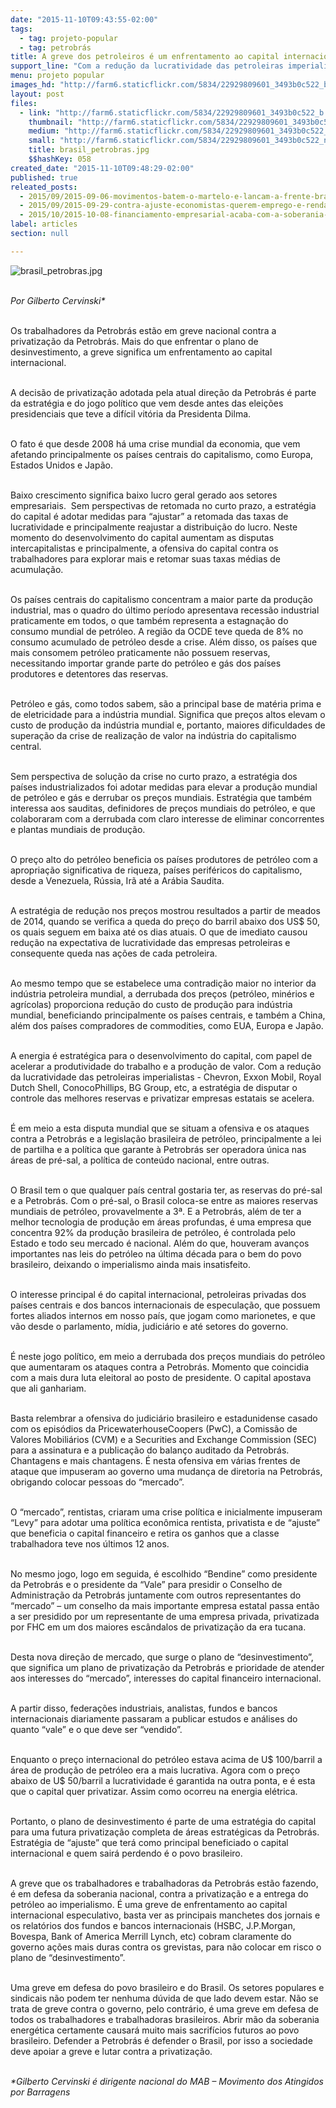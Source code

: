 ```yaml
---
date: "2015-11-10T09:43:55-02:00"
tags:
  - tag: projeto-popular
  - tag: petrobrás
title: A greve dos petroleiros é um enfrentamento ao capital internacional
support_line: "Com a redução da lucratividade das petroleiras imperialistas, a estratégia de disputar o controle das melhores reservas e privatizar estatais se acelera."
menu: projeto popular
images_hd: "http://farm6.staticflickr.com/5834/22929809601_3493b0c522_b.jpg"
layout: post
files:
  - link: "http://farm6.staticflickr.com/5834/22929809601_3493b0c522_b.jpg"
    thumbnail: "http://farm6.staticflickr.com/5834/22929809601_3493b0c522_t.jpg"
    medium: "http://farm6.staticflickr.com/5834/22929809601_3493b0c522_z.jpg"
    small: "http://farm6.staticflickr.com/5834/22929809601_3493b0c522_n.jpg"
    title: brasil_petrobras.jpg
    $$hashKey: 058
created_date: "2015-11-10T09:48:29-02:00"
published: true
releated_posts:
  - 2015/09/2015-09-06-movimentos-batem-o-martelo-e-lancam-a-frente-brasil-popular.md
  - 2015/09/2015-09-29-contra-ajuste-economistas-querem-emprego-e-renda-no-centro-da-politica-economica.md
  - 2015/10/2015-10-08-financiamento-empresarial-acaba-com-a-soberania-popular-afirma-especialista.md
label: articles
section: null

---
```

<p><img alt="brasil_petrobras.jpg" src="http://farm6.staticflickr.com/5834/22929809601_3493b0c522_b.jpg" /></p>

<p><br />
<em>Por Gilberto Cervinski*</em></p>

<p><br />
Os trabalhadores da Petrobr&aacute;s est&atilde;o em greve nacional contra a privatiza&ccedil;&atilde;o da Petrobr&aacute;s. Mais do que enfrentar o plano de desinvestimento, a greve significa um enfrentamento ao capital internacional.</p>

<p><br />
A decis&atilde;o de privatiza&ccedil;&atilde;o adotada pela atual dire&ccedil;&atilde;o da Petrobr&aacute;s &eacute; parte da estrat&eacute;gia e do jogo pol&iacute;tico que vem desde antes das elei&ccedil;&otilde;es presidenciais que teve a dif&iacute;cil vit&oacute;ria da Presidenta Dilma.</p>

<p><br />
O fato &eacute; que desde 2008 h&aacute; uma crise mundial da economia, que vem afetando principalmente os pa&iacute;ses centrais do capitalismo, como Europa, Estados Unidos e Jap&atilde;o.</p>

<p><br />
Baixo crescimento significa baixo lucro geral gerado aos setores empresariais. &nbsp;Sem perspectivas de retomada no curto prazo, a estrat&eacute;gia do capital &eacute; adotar medidas para &ldquo;ajustar&rdquo; a retomada das taxas de lucratividade e principalmente reajustar a distribui&ccedil;&atilde;o do lucro. Neste momento do desenvolvimento do capital aumentam as disputas intercapitalistas e principalmente, a ofensiva do capital contra os trabalhadores para explorar mais e retomar suas taxas m&eacute;dias de acumula&ccedil;&atilde;o.</p>

<p><br />
Os pa&iacute;ses centrais do capitalismo concentram a maior parte da produ&ccedil;&atilde;o industrial, mas o quadro do &uacute;ltimo per&iacute;odo apresentava recess&atilde;o industrial praticamente em todos, o que tamb&eacute;m representa a estagna&ccedil;&atilde;o do consumo mundial de petr&oacute;leo. A regi&atilde;o da OCDE teve queda de 8% no consumo acumulado de petr&oacute;leo desde a crise. Al&eacute;m disso, os pa&iacute;ses que mais consomem petr&oacute;leo praticamente n&atilde;o possuem reservas, necessitando importar grande parte do petr&oacute;leo e g&aacute;s dos pa&iacute;ses produtores e detentores das reservas.</p>

<p><br />
Petr&oacute;leo e g&aacute;s, como todos sabem, s&atilde;o a principal base de mat&eacute;ria prima e de eletricidade para a ind&uacute;stria mundial. Significa que pre&ccedil;os altos elevam o custo de produ&ccedil;&atilde;o da ind&uacute;stria mundial e, portanto, maiores dificuldades de supera&ccedil;&atilde;o da crise de realiza&ccedil;&atilde;o de valor na ind&uacute;stria do capitalismo central.</p>

<p><br />
Sem perspectiva de solu&ccedil;&atilde;o da crise no curto prazo, a estrat&eacute;gia dos pa&iacute;ses industrializados foi adotar medidas para elevar a produ&ccedil;&atilde;o mundial de petr&oacute;leo e g&aacute;s e derrubar os pre&ccedil;os mundiais. Estrat&eacute;gia que tamb&eacute;m interessa aos sauditas, definidores de pre&ccedil;os mundiais do petr&oacute;leo, e que colaboraram com a derrubada com claro interesse de eliminar concorrentes e plantas mundiais de produ&ccedil;&atilde;o.</p>

<p><br />
O pre&ccedil;o alto do petr&oacute;leo beneficia os pa&iacute;ses produtores de petr&oacute;leo com a apropria&ccedil;&atilde;o significativa de riqueza, pa&iacute;ses perif&eacute;ricos do capitalismo, desde a Venezuela, R&uacute;ssia, Ir&atilde; at&eacute; a Ar&aacute;bia Saudita.&nbsp;</p>

<p><br />
A estrat&eacute;gia de redu&ccedil;&atilde;o nos pre&ccedil;os mostrou resultados a partir de meados de 2014, quando se verifica a queda do pre&ccedil;o do barril abaixo dos US$ 50, os quais seguem em baixa at&eacute; os dias atuais. O que de imediato causou redu&ccedil;&atilde;o na expectativa de lucratividade das empresas petroleiras e consequente queda nas a&ccedil;&otilde;es de cada petroleira.</p>

<p><br />
Ao mesmo tempo que se estabelece uma contradi&ccedil;&atilde;o maior no interior da ind&uacute;stria petroleira mundial, a derrubada dos pre&ccedil;os (petr&oacute;leo, min&eacute;rios e agr&iacute;colas) proporciona redu&ccedil;&atilde;o do custo de produ&ccedil;&atilde;o para ind&uacute;stria mundial, beneficiando principalmente os pa&iacute;ses centrais, e tamb&eacute;m a China, al&eacute;m dos pa&iacute;ses compradores de commodities, como EUA, Europa e Jap&atilde;o.</p>

<p><br />
A energia &eacute; estrat&eacute;gica para o desenvolvimento do capital, com papel de acelerar a produtividade do trabalho e a produ&ccedil;&atilde;o de valor. Com a redu&ccedil;&atilde;o da lucratividade das petroleiras imperialistas - Chevron, Exxon Mobil, Royal Dutch Shell, ConocoPhillips, BG Group, etc, a estrat&eacute;gia de disputar o controle das melhores reservas e privatizar empresas estatais se acelera.</p>

<p><br />
&Eacute; em meio a esta disputa mundial que se situam a ofensiva e os ataques contra a Petrobr&aacute;s e a legisla&ccedil;&atilde;o brasileira de petr&oacute;leo, principalmente a lei de partilha e a pol&iacute;tica que garante &agrave; Petrobr&aacute;s ser operadora &uacute;nica nas &aacute;reas de pr&eacute;-sal, a pol&iacute;tica de conte&uacute;do nacional, entre outras.</p>

<p><br />
O Brasil tem o que qualquer pa&iacute;s central gostaria ter, as reservas do pr&eacute;-sal e a Petrobr&aacute;s. Com o pr&eacute;-sal, o Brasil coloca-se entre as maiores reservas mundiais de petr&oacute;leo, provavelmente a 3&ordf;. E a Petrobr&aacute;s, al&eacute;m de ter a melhor tecnologia de produ&ccedil;&atilde;o em &aacute;reas profundas, &eacute; uma empresa que concentra 92% da produ&ccedil;&atilde;o brasileira de petr&oacute;leo, &eacute; controlada pelo Estado e todo seu mercado &eacute; nacional. Al&eacute;m do que, houveram avan&ccedil;os importantes nas leis do petr&oacute;leo na &uacute;ltima d&eacute;cada para o bem do povo brasileiro, deixando o imperialismo ainda mais insatisfeito.</p>

<p><br />
O interesse principal &eacute; do capital internacional, petroleiras privadas dos pa&iacute;ses centrais e dos bancos internacionais de especula&ccedil;&atilde;o, que possuem fortes aliados internos em nosso pa&iacute;s, que jogam como marionetes, e que v&atilde;o desde o parlamento, m&iacute;dia, judici&aacute;rio e at&eacute; setores do governo.</p>

<p><br />
&Eacute; neste jogo pol&iacute;tico, em meio a derrubada dos pre&ccedil;os mundiais do petr&oacute;leo que aumentaram os ataques contra a Petrobr&aacute;s. Momento que coincidia com a mais dura luta eleitoral ao posto de presidente. O capital apostava que ali ganhariam.</p>

<p><br />
Basta relembrar a ofensiva do judici&aacute;rio brasileiro e estadunidense casado com os epis&oacute;dios da PricewaterhouseCoopers (PwC), a Comiss&atilde;o de Valores Mobili&aacute;rios (CVM) e a Securities and Exchange Commission (SEC) para a assinatura e a publica&ccedil;&atilde;o do balan&ccedil;o auditado da Petrobr&aacute;s. Chantagens e mais chantagens. &Eacute; nesta ofensiva em v&aacute;rias frentes de ataque que impuseram ao governo uma mudan&ccedil;a de diretoria na Petrobr&aacute;s, obrigando colocar pessoas do &ldquo;mercado&rdquo;.</p>

<p><br />
O &ldquo;mercado&rdquo;, rentistas, criaram uma crise pol&iacute;tica e inicialmente impuseram &ldquo;Levy&rdquo; para adotar uma pol&iacute;tica econ&ocirc;mica rentista, privatista e de &ldquo;ajuste&rdquo; que beneficia o capital financeiro e retira os ganhos que a classe trabalhadora teve nos &uacute;ltimos 12 anos.</p>

<p><br />
No mesmo jogo, logo em seguida, &eacute; escolhido &ldquo;Bendine&rdquo; como presidente da Petrobr&aacute;s e o presidente da &ldquo;Vale&rdquo; para presidir o Conselho de Administra&ccedil;&atilde;o da Petrobr&aacute;s juntamente com outros representantes do &ldquo;mercado&rdquo; &ndash; um conselho da mais importante empresa estatal passa ent&atilde;o a ser presidido por um representante de uma empresa privada, privatizada por FHC em um dos maiores esc&acirc;ndalos de privatiza&ccedil;&atilde;o da era tucana. &nbsp;</p>

<p><br />
Desta nova dire&ccedil;&atilde;o de mercado, que surge o plano de &ldquo;desinvestimento&rdquo;, que significa um plano de privatiza&ccedil;&atilde;o da Petrobr&aacute;s e prioridade de atender aos interesses do &ldquo;mercado&rdquo;, interesses do capital financeiro internacional.</p>

<p><br />
A partir disso, federa&ccedil;&otilde;es industriais, analistas, fundos e bancos internacionais diariamente passaram a publicar estudos e an&aacute;lises do quanto &ldquo;vale&rdquo; e o que deve ser &ldquo;vendido&rdquo;.</p>

<p><br />
Enquanto o pre&ccedil;o internacional do petr&oacute;leo estava acima de U$ 100/barril a &aacute;rea de produ&ccedil;&atilde;o de petr&oacute;leo era a mais lucrativa. Agora com o pre&ccedil;o abaixo de U$ 50/barril a lucratividade &eacute; garantida na outra ponta, e &eacute; esta que o capital quer privatizar. Assim como ocorreu na energia el&eacute;trica.</p>

<p><br />
Portanto, o plano de desinvestimento &eacute; parte de uma estrat&eacute;gia do capital para uma futura privatiza&ccedil;&atilde;o completa de &aacute;reas estrat&eacute;gicas da Petrobr&aacute;s. Estrat&eacute;gia de &ldquo;ajuste&rdquo; que ter&aacute; como principal beneficiado o capital internacional e quem sair&aacute; perdendo &eacute; o povo brasileiro.</p>

<p><br />
A greve que os trabalhadores e trabalhadoras da Petrobr&aacute;s est&atilde;o fazendo, &eacute; em defesa da soberania nacional, contra a privatiza&ccedil;&atilde;o e a entrega do petr&oacute;leo ao imperialismo. &Eacute; uma greve de enfrentamento ao capital internacional especulativo, basta ver as principais manchetes dos jornais e os relat&oacute;rios dos fundos e bancos internacionais (HSBC, J.P.Morgan, Bovespa, Bank of America Merrill Lynch, etc) cobram claramente do governo a&ccedil;&otilde;es mais duras contra os grevistas, para n&atilde;o colocar em risco o plano de &ldquo;desinvestimento&rdquo;.</p>

<p><br />
Uma greve em defesa do povo brasileiro e do Brasil. Os setores populares e sindicais n&atilde;o podem ter nenhuma d&uacute;vida de que lado devem estar. N&atilde;o se trata de greve contra o governo, pelo contr&aacute;rio, &eacute; uma greve em defesa de todos os trabalhadores e trabalhadoras brasileiros. Abrir m&atilde;o da soberania energ&eacute;tica certamente causar&aacute; muito mais sacrif&iacute;cios futuros ao povo brasileiro. Defender a Petrobr&aacute;s &eacute; defender o Brasil, por isso a sociedade deve apoiar a greve e lutar contra a privatiza&ccedil;&atilde;o.</p>

<p><br />
<em>*Gilberto Cervinski &eacute; dirigente nacional do MAB &ndash; Movimento dos Atingidos por Barragens</em></p>

